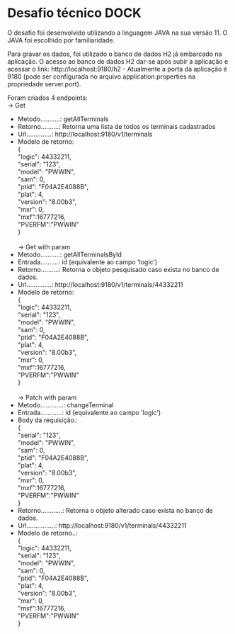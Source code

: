 # Desafio técnico DOCK
O desafio foi desenvolvido utilizando a linguagem JAVA na sua versão 11. O JAVA foi escolhido por familiaridade.

Para gravar os dados, foi utilizado o banco de dados H2 já embarcado na aplicação. O acesso ao banco de dados H2 dar-se após subir a aplicação e acessar o link: http://localhost:9180/h2 - Atualmente a porta da aplicação é 9180 (pode ser configurada no arquivo application.properties na propriedade server.port).

Foram criados 4 endpoints:<br />
-> Get<br />
  - Metodo...........: getAllTerminals<br />
  - Retorno..........: Retorna uma lista de todos os terminais cadastrados<br />
  - Url..............: http://localhost:9180/v1/terminals<br />
  - Modelo de retorno:<br />
      {<br />
        "logic": 44332211,<br />
        "serial": "123",<br />
        "model": "PWWIN",<br />
        "sam": 0,<br />
        "ptid": "F04A2E4088B",<br />
        "plat": 4,<br />
        "version": "8.00b3",<br />
        "mxr": 0,<br />
        "mxf":16777216,<br />
        "PVERFM":”PWWIN"<br />
      }<br />
      <br />
-> Get with param<br />
  - Metodo...........: getAllTerminalsById<br />
  - Entrada..........: id (equivalente ao campo 'logic')<br />
  - Retorno..........: Retorna o objeto pesquisado caso exista no banco de dados.<br />
  - Url..............: http://localhost:9180/v1/terminals/44332211<br />
  - Modelo de retorno:<br />
      {<br />
        "logic": 44332211,<br />
        "serial": "123",<br />
        "model": "PWWIN",<br />
        "sam": 0,<br />
        "ptid": "F04A2E4088B",<br />
        "plat": 4,<br />
        "version": "8.00b3",<br />
        "mxr": 0,<br />
        "mxf":16777216,<br />
        "PVERFM":”PWWIN"<br />
      }<br />
      <br />
-> Patch with param<br />
  - Metodo.............: changeTerminal<br />
  - Entrada............: id (equivalente ao campo 'logic')<br />
  - Body da requisição.:<br />
      {<br />
        "serial": "123",<br />
        "model": "PWWIN",<br />
        "sam": 0,<br />
        "ptid": "F04A2E4088B",<br />
        "plat": 4,<br />
        "version": "8.00b3",<br />
        "mxr": 0,<br />
        "mxf":16777216,<br />
        "PVERFM":”PWWIN"<br />
      }<br />
  - Retorno............: Retorna o objeto alterado caso exista no banco de dados.<br />
  - Url................: http://localhost:9180/v1/terminals/44332211<br />
  - Modelo de retorno..:<br />
      {<br />
        "logic": 44332211,<br />
        "serial": "123",<br />
        "model": "PWWIN",<br />
        "sam": 0,<br />
        "ptid": "F04A2E4088B",<br />
        "plat": 4,<br />
        "version": "8.00b3",<br />
        "mxr": 0,<br />
        "mxf":16777216,<br />
        "PVERFM":”PWWIN"<br />
      }<br />
